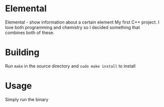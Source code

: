 # Elemental
Elemental - show information about a certain element
My first C++ project. I love both programming and chemistry so I decided something that combines both of these.

# Building
Run `make` in the source directory and `sudo make install` to install

# Usage
Simply run the binary
